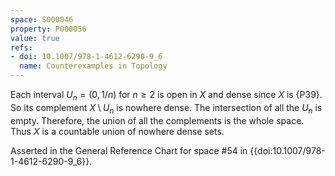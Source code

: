 ```yaml
---
space: S000046
property: P000056
value: true
refs:
- doi: 10.1007/978-1-4612-6290-9_6
  name: Counterexamples in Topology
---
```


Each interval $U_n=(0,1/n)$ for $n\ge 2$ is open in $X$ and dense since $X$ is {P39}.
So its complement $X\setminus U_n$ is nowhere dense.
The intersection of all the $U_n$ is empty.
Therefore, the union of all the complements is the whole space.
Thus $X$ is a countable union of nowhere dense sets.

Asserted in the General Reference Chart for space #54 in
{{doi:10.1007/978-1-4612-6290-9_6}}.
